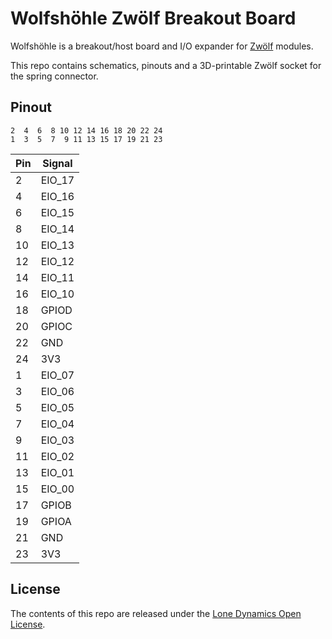 # Wolfshöhle Zwölf Breakout Board

Wolfshöhle is a breakout/host board and I/O expander for [Zwölf](https://github.com/machdyne/zwolf) modules.

This repo contains schematics, pinouts and a 3D-printable Zwölf socket for the spring connector.

## Pinout

```
2  4  6  8 10 12 14 16 18 20 22 24
1  3  5  7  9 11 13 15 17 19 21 23
```

| Pin | Signal |
| --- | ------ |
| 2 | EIO\_17 |
| 4 | EIO\_16 | 
| 6 | EIO\_15 | 
| 8 | EIO\_14 | 
| 10 | EIO\_13 | 
| 12 | EIO\_12 | 
| 14 | EIO\_11 | 
| 16 | EIO\_10 | 
| 18 | GPIOD | 
| 20 | GPIOC | 
| 22 | GND | 
| 24 | 3V3 | 
| 1 | EIO\_07 |
| 3 | EIO\_06 | 
| 5 | EIO\_05 | 
| 7 | EIO\_04 | 
| 9 | EIO\_03 | 
| 11 | EIO\_02 | 
| 13 | EIO\_01 | 
| 15 | EIO\_00 | 
| 17 | GPIOB | 
| 19 | GPIOA | 
| 21 | GND | 
| 23 | 3V3 | 

## License

The contents of this repo are released under the [Lone Dynamics Open License](LICENSE.md).
